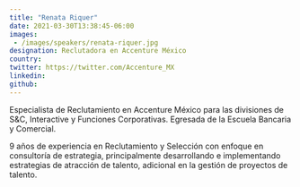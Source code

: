 ```yaml
---
title: "Renata Riquer"
date: 2021-03-30T13:38:45-06:00
images: 
 - /images/speakers/renata-riquer.jpg
designation: Reclutadora en Accenture México
country: 
twitter: https://twitter.com/Accenture_MX
linkedin: 
github: 
---
```


Especialista de Reclutamiento en Accenture México para las divisiones de S&C, Interactive y Funciones Corporativas. Egresada de la Escuela Bancaria y Comercial.

9 años de experiencia en Reclutamiento y Selección con enfoque en consultoría de estrategia, principalmente desarrollando e implementando estrategias de atracción de talento, adicional en la gestión de proyectos de talento.

